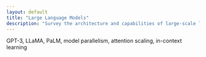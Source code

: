 ```yaml
---
layout: default
title: "Large Language Models"
description: "Survey the architecture and capabilities of large-scale language models."
---
```


<link rel="stylesheet" href="{{ '/assets/css/section-academic.css' | relative_url }}">

GPT-3, LLaMA, PaLM, model parallelism, attention scaling, in-context learning

<script>
  // Navigation variables - no previous for index
  window.prevSection = "/content/handbooks/foundation-models/section8/";
  window.nextSection = "/content/handbooks/foundation-models/section10/";
</script>

<script src="{{ '/assets/js/section-academic.js' | relative_url }}"></script>
